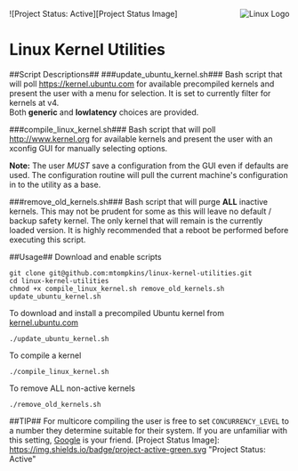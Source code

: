 ![Project Status: Active][Project Status Image]
<img align="right" src="https://www.kernel.org/theme/images/logos/tux.png" alt="Linux Logo" title="Tux">
# Linux Kernel Utilities #
##Script Descriptions##
###update_ubuntu_kernel.sh###
Bash script that will poll https://kernel.ubuntu.com for available precompiled kernels and present the user with a menu for selection. It is set to currently filter for kernels at v4.    
Both **generic** and **lowlatency** choices are provided.

###compile_linux_kernel.sh###
Bash script that will poll http://www.kernel.org for available kernels and present the user with an xconfig GUI for manually selecting options.

**Note:** The user *MUST* save a configuration from the GUI even if defaults are used. The configuration routine will pull the current machine's configuration in to the utility as a base.

###remove_old_kernels.sh###
Bash script that will purge **ALL** inactive kernels. This may not be prudent for some as this will leave no default / backup safety kernel. The only kernel that will remain is the currently loaded version. It is highly recommended that a reboot be performed before executing this script.

##Usage##
Download and enable scripts

    git clone git@github.com:mtompkins/linux-kernel-utilities.git
    cd linux-kernel-utilities
    chmod +x compile_linux_kernel.sh remove_old_kernels.sh update_ubuntu_kernel.sh

To download and install a precompiled Ubuntu kernel from [kernel.ubuntu.com](https://kernel.ubuntu.com)

    ./update_ubuntu_kernel.sh

To compile a kernel

    ./compile_linux_kernel.sh

To remove ALL non-active kernels

    ./remove_old_kernels.sh

##TIP##
For multicore compiling the user is free to set `CONCURRENCY_LEVEL` to a number they determine suitable for their system. If you are unfamiliar with this setting, [Google](https://www.google.com/?gws_rd=ssl#q=concurrency%20level%20make-kpkg) is your friend.
[Project Status Image]: https://img.shields.io/badge/project-active-green.svg "Project Status: Active"
